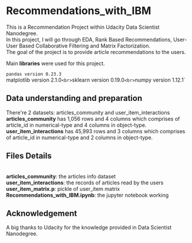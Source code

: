 # Recommendations_with_IBM
This is a Recommendation Project within Udacity Data Scientist Nanodegree. 
<br>In this project, I will go through EDA, Rank Based Recommendations, User-User Based Collaborative Filtering and Matrix Factorization. 
<br>The goal of the project is to provide article recommendations to the users.


Main **libraries** were used for this project.

`pandas version 0.23.3`
<br> matplotlib version 2.1.0`
<br> `sklearn version 0.19.0`
<br> `numpy version 1.12.1`


## Data understanding and preparation
There're 2 datasets: articles_community and user_item_interactions
<br>**articles_community** has 1,056 rows and 4 columns which comprises of article_id in numerical-type and 4 columns in object-type. 
<br>**user_item_interactions** has 45,993 rows and 3 columns which comprises of article_id in numerical-type and 2 columns in object-type. 

## Files Details
<br>**articles_community**: the articles info dataset
<br>**user_item_interactions**: the records of articles read by the users
<br>**user_item_matrix.p**: pickle of user_item matrix
<br>**Recommendations_with_IBM.ipynb**: the jupyter notebook working 


## Acknowledgement 
A big thanks to Udacity for the knowledge provided in Data Scientist Nanodegree.
